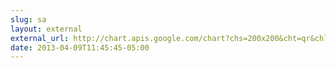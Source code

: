 ```yaml
---
slug: sa
layout: external
external_url: http://chart.apis.google.com/chart?chs=200x200&cht=qr&chld=|1&chl=https%3A%2F%2Ftwitter.com%2Fjcolman%2Fstatus%2F320917928881033218%2Fphoto%2F1
date: 2013-04-09T11:45:45-05:00
---
```

